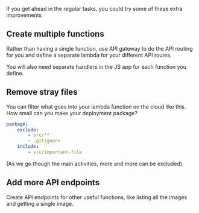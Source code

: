 If you get ahead in the regular tasks, you could try some of these extra improvements

## Create multiple functions

Rather than having a single function, use API gateway to do the API routing for you and define a separate lambda for your different API routes.

You will also need separate handlers in the JS app for each function you define.

## Remove stray files

You can filter what goes into your lambda function on the cloud like this. How small can you make your deployment package?

```yml
package:
    exclude:
        - src/**
        - .gitignore
    include:
        - src/important-file
```

(As we go though the main activities, more and more can be excluded)

## Add more API endpoints

Create API endpoints for other useful functions, like listing all the images and getting a single image.